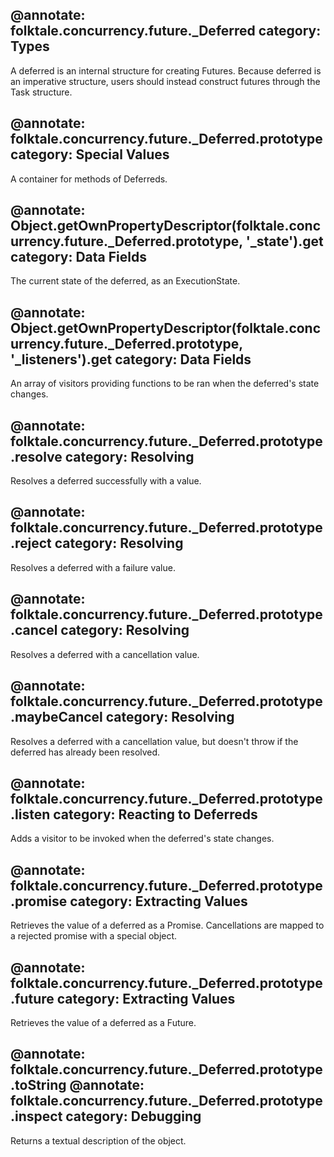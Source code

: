 @annotate: folktale.concurrency.future._Deferred
category: Types
---

A deferred is an internal structure for creating Futures. Because deferred is an imperative structure, users should instead construct futures through the Task structure.


@annotate: folktale.concurrency.future._Deferred.prototype
category: Special Values
---

A container for methods of Deferreds.


@annotate: Object.getOwnPropertyDescriptor(folktale.concurrency.future._Deferred.prototype, '_state').get
category: Data Fields
---

The current state of the deferred, as an ExecutionState.


@annotate: Object.getOwnPropertyDescriptor(folktale.concurrency.future._Deferred.prototype, '_listeners').get
category: Data Fields
---

An array of visitors providing functions to be ran when the deferred's state changes.


@annotate: folktale.concurrency.future._Deferred.prototype.resolve
category: Resolving
---

Resolves a deferred successfully with a value.


@annotate: folktale.concurrency.future._Deferred.prototype.reject
category: Resolving
---

Resolves a deferred with a failure value.


@annotate: folktale.concurrency.future._Deferred.prototype.cancel
category: Resolving
---

Resolves a deferred with a cancellation value.


@annotate: folktale.concurrency.future._Deferred.prototype.maybeCancel
category: Resolving
---

Resolves a deferred with a cancellation value, but doesn't throw if the deferred has already been resolved.


@annotate: folktale.concurrency.future._Deferred.prototype.listen
category: Reacting to Deferreds
---

Adds a visitor to be invoked when the deferred's state changes.


@annotate: folktale.concurrency.future._Deferred.prototype.promise
category: Extracting Values
---

Retrieves the value of a deferred as a Promise. Cancellations are mapped to a rejected promise with a special object.


@annotate: folktale.concurrency.future._Deferred.prototype.future
category: Extracting Values
---

Retrieves the value of a deferred as a Future.


@annotate: folktale.concurrency.future._Deferred.prototype.toString
@annotate: folktale.concurrency.future._Deferred.prototype.inspect
category: Debugging
---

Returns a textual description of the object.
